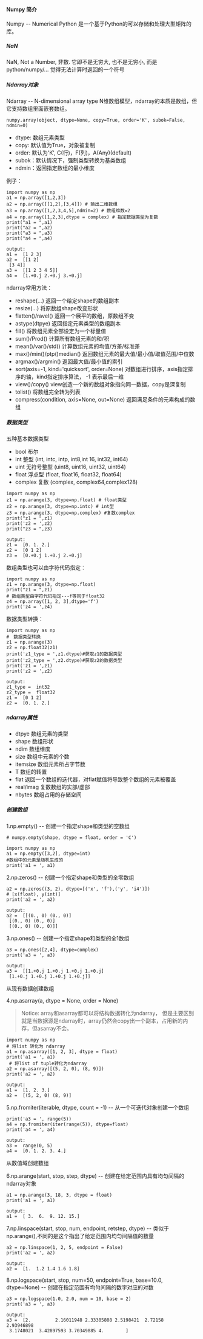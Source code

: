 #### Numpy 简介
Numpy -- Numerical Python 是一个基于Python的可以存储和处理大型矩阵的库。

##### NaN
NaN, Not a Number, 非数. 它即不是无穷大, 也不是无穷小, 而是python/numpy/... 觉得无法计算时返回的一个符号

##### Ndarray对象
Ndarray -- N-dimensional array type N维数组模型，ndarray的本质是数组，但它支持数组里面嵌套数组。
```
numpy.array(object, dtype=None, copy=True, order='K', subok=False, ndmin=0)
```
* dtype: 数组元素类型
* copy: 默认值为True，对象被复制
* order: 默认为'K', C(行)，F(列)，A(Any)(default)
* subok：默认情况下，强制类型转换为基类数组
* ndmin：返回指定数组的最小维度

例子：
```
import numpy as np
a1 = np.array([1,2,3])
a2 = np.array([[1,2],[3,4]]) # 输出二维数组
a3 = np.array([1,2,3,4,5],ndmin=2) # 数组维数=2
a4 = np.array([1,2,3],dtype = complex) # 指定数据类型为复数
print("a1 = ",a1)
print("a2 = ",a2)
print("a3 = ",a3)
print("a4 = ",a4)

output:
a1 =  [1 2 3]
a2 =  [[1 2]
 [3 4]]
a3 =  [[1 2 3 4 5]]
a4 =  [1.+0.j 2.+0.j 3.+0.j]
```
ndarray常用方法：
* reshape(...)    返回一个给定shape的数组副本
* resize(...)     将原数组shape改变形状
* flatten()/ravel()    返回一个展平的数组，原数组不变
* astype(dtpye)    返回指定元素类型的数组副本
* fill()   将数组元素全部设定为一个标量值
* sum()/Prod()    计算所有数组元素的和/积
* mean()/var()/std()    计算数组元素的均值/方差/标准差
* max()/min()/ptp()median()    返回数组元素的最大值/最小值/取值范围/中位数
* argmax()/argmin()    返回最大值/最小值的索引
* sort(axis=-1, kind='quicksort', order=None)    对数组进行排序，axis指定排序的轴，kind指定排序算法，
-1 表示最后一维
* view()/copy()    view创造一个新的数组对象指向同一数据，copy是深复制
* tolist()    将数组完全转为列表
* compress(condition, axis=None, out=None)    返回满足条件的元素构成的数组

##### 数据类型
五种基本数据类型
* bool 布尔
* int 整型 (int, intc, intp, int8,int 16, int32, int64)
* uint 无符号整型 (uint8, uint16, uint32, uint64)
* float 浮点型 (float, float16, float32, float64)
* complex 复数 (complex, complex64,complex128)
```
import numpy as np
z1 = np.arange(3, dtype=np.float) # float类型
z2 = np.arange(3, dtype=np.intc) # int型
z3 = np.arange(3, dtype=np.complex) #复数complex
print("z1 = ",z1)
print('z2 = ',z2)
print("z3 = ",z3)

output:
z1 =  [0. 1. 2.]
z2 =  [0 1 2]
z3 =  [0.+0.j 1.+0.j 2.+0.j]
```

数组类型也可以由字符代码指定：

```
import numpy as np
z1 = np.arange(3, dtype=np.float)
print("z1 = ",z1)
# 数组类型由字符代码指定---f等同于float32
z4 = np.array([1, 2, 3],dtype='f')
print('z4 = ',z4)
```

数据类型转换：

```
import numpy as np
#　数据类型转换
z1 = np.arange(3)
z2 = np.float32(z1)
print('z1_type = ',z1.dtype)#获取z1的数据类型
print('z2_type = ',z2.dtype)#获取z2的数据类型
print('z1 = ',z1)
print('z2 = ',z2)

output:
z1_type =  int32
z2_type =  float32
z1 =  [0 1 2]
z2 =  [0. 1. 2.]

```

##### ndarray属性
* dtpye  数组元素的类型
* shape  数组形状
* ndim  数组维度
* size  数组中元素的个数
* itemsize  数组元素所占字节数
* T  数组的转置
* flat  返回一个数组的迭代器，对flat赋值将导致整个数组的元素被覆盖
* real/imag  复数数组的实部/虚部
* nbytes  数组占用的存储空间

##### 创建数组

1.np.empty() -- 创建一个指定shape和类型的空数组
```
# numpy.empty(shape, dtype = float, order = 'C')

import numpy as np
a1 = np.empty([3,2], dtype=int)
#数组中的元素是随机生成的
print('a1 = ', a1)
```

2.np.zeros() -- 创建一个指定shape和类型的全零数组
```
a2 = np.zeros((3, 2), dtype=[('x', 'f'),('y', 'i4')])
# [x(float), y(int)]
print('a2 = ', a2)

output:
a2 =  [[(0., 0) (0., 0)]
 [(0., 0) (0., 0)]
 [(0., 0) (0., 0)]]
```

3.np.ones() -- 创建一个指定shape和类型的全1数组
```
a3 = np.ones([2,4], dtype=complex)
print('a3 = ', a3)

output:
a3 =  [[1.+0.j 1.+0.j 1.+0.j 1.+0.j]
 [1.+0.j 1.+0.j 1.+0.j 1.+0.j]]
```

从现有数据创建数组<br/>

4.np.asarray(a, dtype = None, order = None)

> Notice: array和asarray都可以将结构数据转化为ndarray，
但是主要区别就是当数据源是ndarray时，array仍然会copy出一个副本，占用新的内存，但asarray不会。
```
import numpy as np
# 将list 转化为 ndarray
a1 = np.asarray([1, 2, 3], dtype = float)
print('a1 = ', a1)
 # 将list of tuple转化为ndarray
a2 = np.asarray([(5, 2, 0), (8, 9)])
print('a2 = ', a2)

output:
a1 =  [1. 2. 3.]
a2 =  [(5, 2, 0) (8, 9)]
```

5.np.fromiter(iterable, dtype, count = -1) -- 从一个可迭代对象创建一个数组
```
print('a3 = ', range(5))
a4 = np.fromiter(iter(range(5)), dtype=float)
print('a4 = ', a4)

output:
a3 =  range(0, 5)
a4 =  [0. 1. 2. 3. 4.]
```

从数值域创建数组

6.np.arange(start, stop, step, dtype) -- 创建在给定范围内具有均匀间隔的ndarray对象
```
a1 = np.arange(3, 18, 3, dtype = float)
print('a1 = ', a1)

output:
a1 =  [ 3.  6.  9. 12. 15.]
```

7.np.linspace(start, stop, num, endpoint, retstep, dtype)
  -- 类似于np.arange(),不同的是这个指出了给定范围内均匀间隔值的数量
```
a2 = np.linspace(1, 2, 5, endpoint = False)
print('a2 = ', a2)

output:
a2 =  [1.  1.2 1.4 1.6 1.8]
```

8.np.logspace(start, stop, num=50, endpoint=True, base=10.0, dtype=None)
  -- 创建在指定范围有均匀间隔的数字对应的对数
```
a3 = np.logspace(1.0, 2.0, num = 10, base = 2)
print('a3 = ', a3)

output:
a3 =  [2.         2.16011948 2.33305808 2.5198421  2.72158    2.93946898
 3.1748021  3.42897593 3.70349885 4.        ]
```


